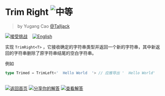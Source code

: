 <!--info-header-start--><h1>Trim Right <img src="https://img.shields.io/badge/-medium-d9901a" alt="中等"/> </h1><blockquote><p>by Yugang Cao <a href="https://github.com/Talljack" target="_blank">@Talljack</a></p></blockquote><p><a href="https://tsch.js.org/4803/play" target="_blank"><img src="https://img.shields.io/badge/-Take%20the%20Challenge-3178c6?logo=typescript&logoColor=white" alt="接受挑战"/></a> &nbsp;&nbsp;&nbsp;<a href="./README.md" target="_blank"><img src="https://img.shields.io/badge/-English-gray" alt="English"/></a></p><!--info-header-end-->


实现 `TrimRight<T>` ，它接收确定的字符串类型并返回一个新的字符串，其中新返回的字符串删除了原字符串结尾的空白字符串。

例如

```ts
type Trimed = TrimLeft<'  Hello World  '> // 应推导出 '  Hello World'
```

<!--info-footer-start--><br><a href="../../README.md" target="_blank"><img src="https://img.shields.io/badge/-Back-grey" alt="返回首页"/></a> <a href="https://tsch.js.org/4803/answer" target="_blank"><img src="https://img.shields.io/badge/-Share%20your%20Solutions-teal" alt="分享你的解答"/></a> <a href="https://tsch.js.org/4803/solutions" target="_blank"><img src="https://img.shields.io/badge/-Check%20out%20Solutions-de5a77?logo=awesome-lists&logoColor=white" alt="查看解答"/></a> <!--info-footer-end-->